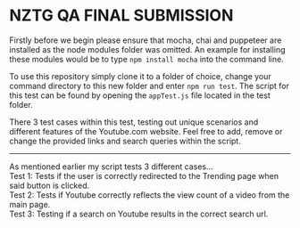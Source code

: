 # **NZTG QA FINAL SUBMISSION**
Firstly before we begin please ensure that mocha, chai and puppeteer are installed as the node modules folder was omitted.
An example for installing these modules would be to type `npm install mocha` into the command line. 

To use this repository simply clone it to a folder of choice, change your command directory to this new folder and enter `npm run test`. The script for this test can be found by opening the `appTest.js` file located in the test folder.

There 3 test cases within this test, testing out unique scenarios and different features of the Youtube.com website. Feel free to add, remove or change the provided links and search queries within the script.

---

As mentioned earlier my script tests 3 different cases...
<br/>
Test 1: Tests if the user is correctly redirected to the Trending page when said button is clicked.
<br/>
Test 2: Tests if Youtube correctly reflects the view count of a video from the main page.
<br/>
Test 3: Testing if a search on Youtube results in the correct search url.
